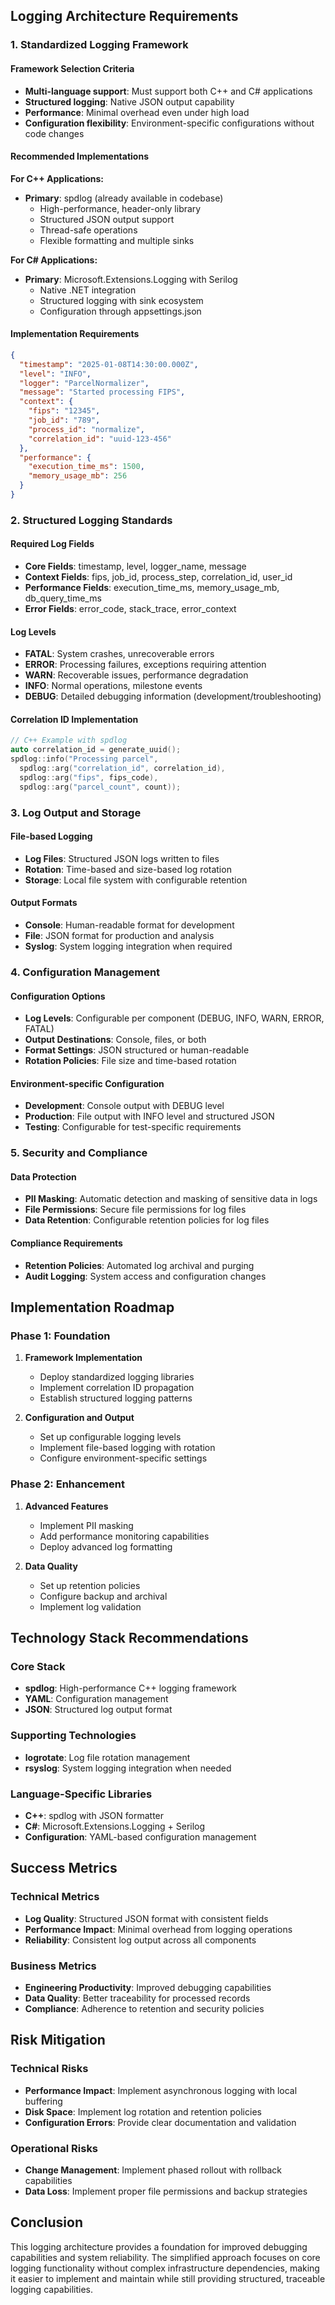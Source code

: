 ## Logging Architecture Requirements

### 1. Standardized Logging Framework

#### Framework Selection Criteria
- **Multi-language support**: Must support both C++ and C# applications
- **Structured logging**: Native JSON output capability
- **Performance**: Minimal overhead even under high load
- **Configuration flexibility**: Environment-specific configurations without code changes

#### Recommended Implementations

**For C++ Applications:**
- **Primary**: spdlog (already available in codebase)
  - High-performance, header-only library
  - Structured JSON output support
  - Thread-safe operations
  - Flexible formatting and multiple sinks

**For C# Applications:**
- **Primary**: Microsoft.Extensions.Logging with Serilog
  - Native .NET integration
  - Structured logging with sink ecosystem
  - Configuration through appsettings.json

#### Implementation Requirements
```json
{
  "timestamp": "2025-01-08T14:30:00.000Z",
  "level": "INFO",
  "logger": "ParcelNormalizer",
  "message": "Started processing FIPS",
  "context": {
    "fips": "12345",
    "job_id": "789",
    "process_id": "normalize",
    "correlation_id": "uuid-123-456"
  },
  "performance": {
    "execution_time_ms": 1500,
    "memory_usage_mb": 256
  }
}
```

### 2. Structured Logging Standards

#### Required Log Fields
- **Core Fields**: timestamp, level, logger_name, message
- **Context Fields**: fips, job_id, process_step, correlation_id, user_id
- **Performance Fields**: execution_time_ms, memory_usage_mb, db_query_time_ms
- **Error Fields**: error_code, stack_trace, error_context

#### Log Levels
- **FATAL**: System crashes, unrecoverable errors
- **ERROR**: Processing failures, exceptions requiring attention
- **WARN**: Recoverable issues, performance degradation
- **INFO**: Normal operations, milestone events
- **DEBUG**: Detailed debugging information (development/troubleshooting)

#### Correlation ID Implementation
```cpp
// C++ Example with spdlog
auto correlation_id = generate_uuid();
spdlog::info("Processing parcel", 
  spdlog::arg("correlation_id", correlation_id),
  spdlog::arg("fips", fips_code),
  spdlog::arg("parcel_count", count));
```

### 3. Log Output and Storage

#### File-based Logging
- **Log Files**: Structured JSON logs written to files
- **Rotation**: Time-based and size-based log rotation
- **Storage**: Local file system with configurable retention

#### Output Formats
- **Console**: Human-readable format for development
- **File**: JSON format for production and analysis
- **Syslog**: System logging integration when required

### 4. Configuration Management

#### Configuration Options
- **Log Levels**: Configurable per component (DEBUG, INFO, WARN, ERROR, FATAL)
- **Output Destinations**: Console, files, or both
- **Format Settings**: JSON structured or human-readable
- **Rotation Policies**: File size and time-based rotation

#### Environment-specific Configuration
- **Development**: Console output with DEBUG level
- **Production**: File output with INFO level and structured JSON
- **Testing**: Configurable for test-specific requirements

### 5. Security and Compliance

#### Data Protection
- **PII Masking**: Automatic detection and masking of sensitive data in logs
- **File Permissions**: Secure file permissions for log files
- **Data Retention**: Configurable retention policies for log files

#### Compliance Requirements
- **Retention Policies**: Automated log archival and purging
- **Audit Logging**: System access and configuration changes

## Implementation Roadmap

### Phase 1: Foundation
1. **Framework Implementation**
   - Deploy standardized logging libraries
   - Implement correlation ID propagation
   - Establish structured logging patterns

2. **Configuration and Output**
   - Set up configurable logging levels
   - Implement file-based logging with rotation
   - Configure environment-specific settings

### Phase 2: Enhancement
1. **Advanced Features**
   - Implement PII masking
   - Add performance monitoring capabilities
   - Deploy advanced log formatting

2. **Data Quality**
   - Set up retention policies
   - Configure backup and archival
   - Implement log validation

## Technology Stack Recommendations

### Core Stack
- **spdlog**: High-performance C++ logging framework
- **YAML**: Configuration management
- **JSON**: Structured log output format

### Supporting Technologies
- **logrotate**: Log file rotation management
- **rsyslog**: System logging integration when needed

### Language-Specific Libraries
- **C++**: spdlog with JSON formatter
- **C#**: Microsoft.Extensions.Logging + Serilog
- **Configuration**: YAML-based configuration management

## Success Metrics

### Technical Metrics
- **Log Quality**: Structured JSON format with consistent fields
- **Performance Impact**: Minimal overhead from logging operations
- **Reliability**: Consistent log output across all components

### Business Metrics
- **Engineering Productivity**: Improved debugging capabilities
- **Data Quality**: Better traceability for processed records
- **Compliance**: Adherence to retention and security policies

## Risk Mitigation

### Technical Risks
- **Performance Impact**: Implement asynchronous logging with local buffering
- **Disk Space**: Implement log rotation and retention policies
- **Configuration Errors**: Provide clear documentation and validation

### Operational Risks
- **Change Management**: Implement phased rollout with rollback capabilities
- **Data Loss**: Implement proper file permissions and backup strategies

## Conclusion

This logging architecture provides a foundation for improved debugging capabilities and system reliability. The simplified approach focuses on core logging functionality without complex infrastructure dependencies, making it easier to implement and maintain while still providing structured, traceable logging capabilities.
